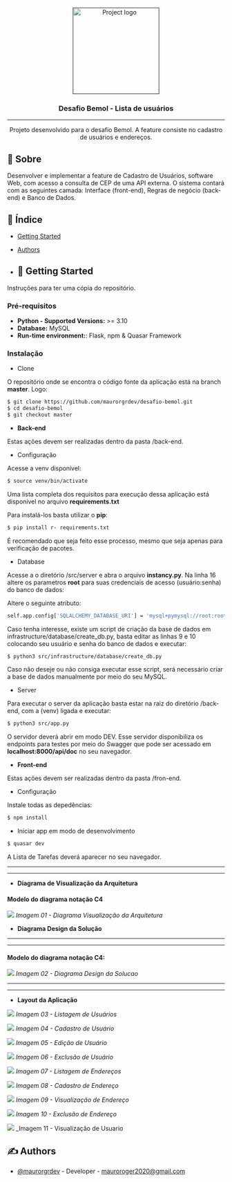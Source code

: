 <p align="center">
  <a href="" rel="noopener">
 <img width=200px height=200px src="https://i.imgur.com/6wj0hh6.jpg" alt="Project logo"></a>
</p>

<h3 align="center">Desafio Bemol - Lista de usuários</h3>


---

<p align="center"> Projeto desenvolvido para o desafio Bemol. A feature consiste no cadastro de usuários e endereços.
    <br> 
</p>

## 🧐 Sobre <a name = "about"></a>

Desenvolver e implementar a feature de Cadastro de Usuários, software Web, com acesso a consulta de CEP de uma API externa. O sistema contará com as seguintes camada: Interface (front-end), Regras de negócio (back-end) e Banco de Dados.

## 📝 Índice

- [Getting Started](#getting_started)
- [Authors](#authors)

- ## 🏁 Getting Started <a name = "getting_started"></a>

Instruções para ter uma cópia do repositório.

### Pré-requisitos

-   **Python - Supported Versions:** >= 3.10
-   **Database:** MySQL
-   **Run-time environment:**: Flask, npm & Quasar Framework

### Instalação

- Clone

O repositório onde se encontra o código fonte da aplicação está na branch **master**. Logo:

```bash
$ git clone https://github.com/maurorgrdev/desafio-bemol.git
$ cd desafio-bemol
$ git checkout master
```

-   **Back-end**

Estas ações devem ser realizadas dentro da pasta /back-end.

- Configuração

Acesse a venv disponível:

```bash
$ source venv/bin/activate
```

Uma lista completa dos requisitos para execução dessa aplicação está disponível no arquivo
**requirements.txt**

Para instalá-los basta utilizar o **pip**:

```bash
$ pip install r- requirements.txt
```
É recomendado que seja feito esse processo, mesmo que seja apenas para verificação de pacotes.

- Database

Acesse a o diretório /src/server e abra o arquivo **instancy.py**. 
Na linha 16 altere os parametros **root** para suas credenciais de acesso (usuário:senha) do banco de dados:

Altere o seguinte atributo:

```bash
self.app.config['SQLALCHEMY_DATABASE_URI'] = 'mysql+pymysql://root:root@localhost/street'
```

Caso tenha interesse, existe um script de criação da base de dados em infrastructure/database/create_db.py, basta editar as linhas 9 e 10 
colocando seu usuário e senha do banco de dados e executar:

```bash
$ python3 src/infrastructure/database/create_db.py
```

Caso não deseje ou não consiga executar esse script, será necessário criar a base de dados manualmente por meio do seu MySQL.

- Server

Para executar o server da aplicação basta estar na raiz do diretório /back-end, com a (venv) ligada e executar:

```bash
$ python3 src/app.py
```

O servidor deverá abrir em modo DEV. Esse servidor disponibiliza os endpoints para testes por meio do Swagger 
que pode ser acessado em **localhost:8000/api/doc** no seu navegador.

-   **Front-end**

Estas ações devem ser realizadas dentro da pasta /fron-end.

- Configuração

Instale todas as depedências:

```bash
$ npm install
```

- Iniciar app em modo de desenvolvimento

```bash
$ quasar dev
```

A Lista de Tarefas deverá aparecer no seu navegador.

---
---

-  **Diagrama de Visualização da Arquitetura**

#### Modelo do diagrama notação C4

![](https://github.com/maurorgrdev/desafio-bemol/blob/master/documentação/Visualização%20da%20arquitetura.drawio.png)
_Imagem 01 - Diagrama Visualização da Arquitetura_

-  **Diagrama Design da Solução**
---
---
#### Modelo do diagrama notação C4:

![](https://github.com/maurorgrdev/desafio-bemol/blob/master/documentação/Design%20de%20solucao.drawio.png)
_Imagem 02 - Diagrama Design da Solucao_

--- 
---

-  **Layout da Aplicação**

![](https://github.com/maurorgrdev/desafio-bemol/blob/master/imagens/01%20-%20Listagem%20de%20Usuarios.png)
_Imagem 03 - Listagem de Usuários_

![](https://github.com/maurorgrdev/desafio-bemol/blob/master/imagens/02%20-%20Cadastro%20de%20Usuario.png)
_Imagem 04 - Cadastro de Usuário_

![](https://github.com/maurorgrdev/desafio-bemol/blob/master/imagens/03%20-%20Edicao%20de%20Usuario.png)
_Imagem 05 - Edição de Usuário_

![](https://github.com/maurorgrdev/desafio-bemol/blob/master/imagens/04%20-%20Exclusao%20de%20Usuario.png)
_Imagem 06 - Exclusão de Usuário_

![](https://github.com/maurorgrdev/desafio-bemol/blob/master/imagens/05%20-Listagem%20de%20Endereco.png)
_Imagem 07 - Listagem de Endereços_

![](https://github.com/maurorgrdev/desafio-bemol/blob/master/imagens/06%20-%20Novo%20Endereco.png)
_Imagem 08 - Cadastro de Endereço_

![](https://github.com/maurorgrdev/desafio-bemol/blob/master/imagens/07%20-%20Visualizacao%20de%20Endereco.png)
_Imagem 09 - Visualização de Endereço_

![](https://github.com/maurorgrdev/desafio-bemol/blob/master/imagens/08%20-%20Excluir%20Endereco.png)
_Imagem 10 - Exclusão de Endereço_

![](https://github.com/maurorgrdev/desafio-bemol/blob/master/imagens/09%20-%20Visualizacao%20de%20Usuario.png)
_Imagem 11 - Visualização de Usuario


## ✍️ Authors <a name = "authors"></a>

- [@maurorgrdev](https://github.com/maurorgrdev) - Developer - mauroroger2020@gmail.com
